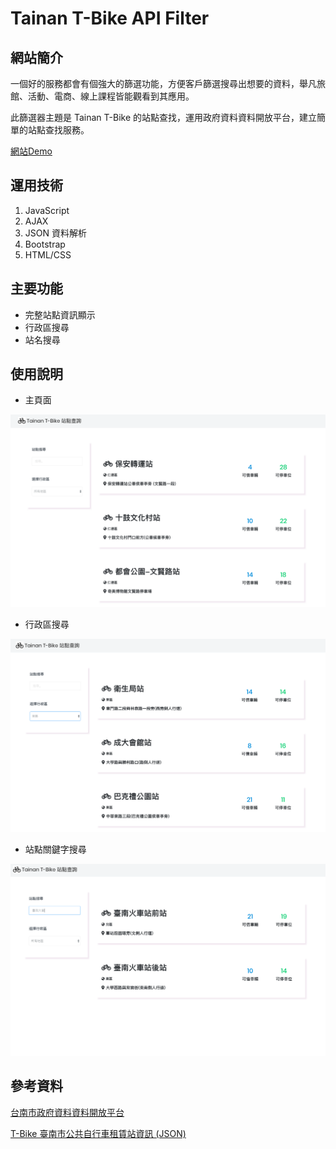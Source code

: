 # Tainan T-Bike API Filter


## 網站簡介

一個好的服務都會有個強大的篩選功能，方便客戶篩選搜尋出想要的資料，舉凡旅館、活動、電商、線上課程皆能觀看到其應用。

此篩選器主題是 Tainan T-Bike 的站點查找，運用政府資料資料開放平台，建立簡單的站點查找服務。

[網站Demo](https://yangyangxun.github.io/Tainan-T-Bike/)

## 運用技術

1. JavaScript 
2. AJAX
3. JSON 資料解析
4. Bootstrap
5. HTML/CSS

## 主要功能

* 完整站點資訊顯示
* 行政區搜尋
* 站名搜尋


## 使用說明

* 主頁面

![](https://raw.githubusercontent.com/YangYangXun/ProjectImage/master/T-Bike/home.png)

* 行政區搜尋

![](https://raw.githubusercontent.com/YangYangXun/ProjectImage/master/T-Bike/district.png)

* 站點關鍵字搜尋

![](https://raw.githubusercontent.com/YangYangXun/ProjectImage/master/T-Bike/search.png)



## 參考資料

[台南市政府資料資料開放平台](http://data.tainan.gov.tw/)

[T-Bike 臺南市公共自行車租賃站資訊 (JSON)](http://data.tainan.gov.tw/dataset/t-bike/resource/7030d030-1011-42f3-a1dc-9aab00b96f53)
